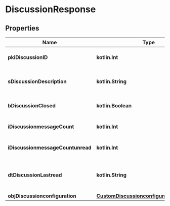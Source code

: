 
# DiscussionResponse

## Properties
| Name | Type | Description | Notes |
| ------------ | ------------- | ------------- | ------------- |
| **pkiDiscussionID** | **kotlin.Int** | The unique ID of the Discussion |  |
| **sDiscussionDescription** | **kotlin.String** | The description of the Discussion |  |
| **bDiscussionClosed** | **kotlin.Boolean** | Whether if it&#39;s an closed |  |
| **iDiscussionmessageCount** | **kotlin.Int** | The count of Attachment. |  |
| **iDiscussionmessageCountunread** | **kotlin.Int** | The count of Attachment. |  |
| **dtDiscussionLastread** | **kotlin.String** | The date the Discussion was last read |  [optional] |
| **objDiscussionconfiguration** | [**CustomDiscussionconfigurationResponse**](CustomDiscussionconfigurationResponse.md) |  |  [optional] |



